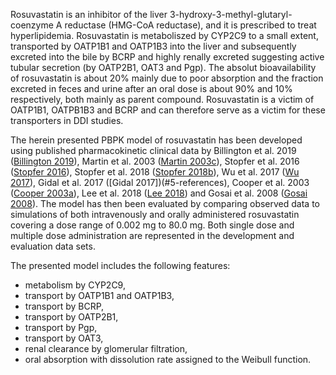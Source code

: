 Rosuvastatin is an inhibitor of the liver 3-hydroxy-3-methyl-glutaryl-coenzyme A reductase (HMG-CoA reductase), and it is prescribed to treat hyperlipidemia. Rosuvastatin is metaboliszed by CYP2C9 to a small extent, transported by OATP1B1 and OATP1B3 into the liver and subsequently excreted into the bile by BCRP and highly renally excreted suggesting active tubular secretion (by OATP2B1, OAT3 and Pgp). The absolut bioavailability of rosuvastatin is about 20% mainly due to poor absorption and the fraction excreted in feces and urine after an oral dose is about 90% and 10% respectively, both mainly as parent compound. Rosuvastatin is a victim of OATP1B1, OATPB1B3 and BCRP and can therefore serve as a victim for these transporters in DDI studies. 

The herein presented PBPK model of rosuvastatin has been developed using published pharmacokinetic clinical data by Billington et al. 2019 ([Billington 2019](#5-references)), Martin et al. 2003 ([Martin 2003c](#5-references)), Stopfer et al. 2016 ([Stopfer 2016](#5-references)), Stopfer et al. 2018 ([Stopfer 2018b](#5-references)), Wu et al. 2017 ([Wu 2017](#5-references)), Gidal et al. 2017 ([Gidal  2017])(#5-references), Cooper et al. 2003 ([Cooper 2003a](#5-references)),  Lee et al. 2018 ([Lee 2018](#5-references)) and Gosai et al. 2008 ([Gosai 2008](#5-references)). 
The model has then been evaluated by comparing observed data to simulations of both intravenously and orally administered rosuvastatin covering a dose range of 0.002 mg to 80.0 mg. Both single dose and multiple dose administration are represented in the development and evaluation data sets. 

The presented model includes the following features:

- metabolism by CYP2C9,
- transport by OATP1B1 and OATP1B3,
- transport by BCRP,
- transport by OATP2B1,
- transport by Pgp,
- transport by OAT3,
- renal clearance by glomerular filtration,
- oral absorption with dissolution rate assigned to the Weibull function.
